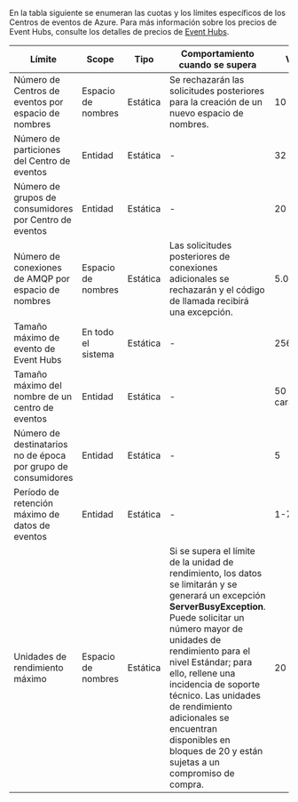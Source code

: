En la tabla siguiente se enumeran las cuotas y los límites específicos de los Centros de eventos de Azure. Para más información sobre los precios de Event Hubs, consulte los detalles de precios de [Event Hubs](https://azure.microsoft.com/pricing/details/event-hubs/).

| Límite | Scope | Tipo | Comportamiento cuando se supera | Valor |
| --- | --- | --- | --- | --- |
| Número de Centros de eventos por espacio de nombres |Espacio de nombres |Estática |Se rechazarán las solicitudes posteriores para la creación de un nuevo espacio de nombres. |10 |
| Número de particiones del Centro de eventos |Entidad |Estática |- |32 |
| Número de grupos de consumidores por Centro de eventos |Entidad |Estática |- |20 | |
| Número de conexiones de AMQP por espacio de nombres |Espacio de nombres |Estática |Las solicitudes posteriores de conexiones adicionales se rechazarán y el código de llamada recibirá una excepción. |5.000 |
| Tamaño máximo de evento de Event Hubs|En todo el sistema |Estática |- |256 KB |
| Tamaño máximo del nombre de un centro de eventos |Entidad |Estática |- |50 caracteres |
| Número de destinatarios no de época por grupo de consumidores |Entidad |Estática |- |5 |
| Período de retención máximo de datos de eventos |Entidad |Estática |- |1-7 días |
| Unidades de rendimiento máximo |Espacio de nombres |Estática |Si se supera el límite de la unidad de rendimiento, los datos se limitarán y se generará un excepción **ServerBusyException**. Puede solicitar un número mayor de unidades de rendimiento para el nivel Estándar; para ello, rellene una incidencia de soporte técnico. Las unidades de rendimiento adicionales se encuentran disponibles en bloques de 20 y están sujetas a un compromiso de compra. |20 | |



<!--HONumber=Feb17_HO2-->


